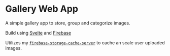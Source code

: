 # Gallery Web App

A simple gallery app to store, group and categorize images.

Build using [Svelte](https://svelte.dev/) and [Firebase](https://firbease.google.com/)

Utilizes my [`firebase-storage-cache-server`](https://github.com/MatthiasHarzer/firebase-storage-cache-server) to cache an scale user uploaded images.
